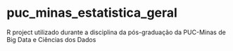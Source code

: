 # puc_minas_estatistica_geral
R project utilizado durante a disciplina da pós-graduação da PUC-Minas de Big Data e Ciências dos Dados
